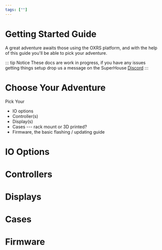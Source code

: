 ```yaml
---
tags: [""]
---
```

# Getting Started Guide
 A great adventure awaits those using the OXRS platform, and with the help of this guide you'll be able to pick your adventure.
 
::: tip Notice
These docs are work in progress, if you have any issues getting things setup drop us a message on the SuperHouse [Discord](https://discord.gg/H6bbrAtS)
:::

# Choose Your Adventure
 Pick Your 
 - IO options
 - Controller(s)
 - Display(s)
 - Cases --- rack mount or 3D printed?
 - Firmware, the basic flashing / updating guide

# IO Options

# Controllers

# Displays

# Cases

# Firmware
